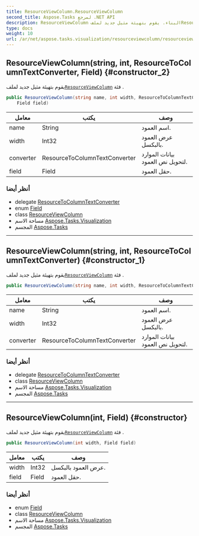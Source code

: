 ```yaml
---
title: ResourceViewColumn.ResourceViewColumn
second_title: Aspose.Tasks لمرجع .NET API
description: ResourceViewColumn البناء. يقوم بتهيئة مثيل جديد لملفResourceViewColumn فئة .
type: docs
weight: 10
url: /ar/net/aspose.tasks.visualization/resourceviewcolumn/resourceviewcolumn/
---
```

## ResourceViewColumn(string, int, ResourceToColumnTextConverter, Field) {#constructor_2}

يقوم بتهيئة مثيل جديد لملف[`ResourceViewColumn`](../) فئة .

```csharp
public ResourceViewColumn(string name, int width, ResourceToColumnTextConverter converter, 
    Field field)
```

| معامل | يكتب | وصف |
| --- | --- | --- |
| name | String | اسم العمود. |
| width | Int32 | عرض العمود بالبكسل. |
| converter | ResourceToColumnTextConverter | بيانات الموارد لتحويل نص العمود. |
| field | Field | حقل العمود. |

### أنظر أيضا

* delegate [ResourceToColumnTextConverter](../../resourcetocolumntextconverter/)
* enum [Field](../../../aspose.tasks/field/)
* class [ResourceViewColumn](../)
* مساحة الاسم [Aspose.Tasks.Visualization](../../resourceviewcolumn/)
* المجسم [Aspose.Tasks](../../../)

---

## ResourceViewColumn(string, int, ResourceToColumnTextConverter) {#constructor_1}

يقوم بتهيئة مثيل جديد لملف[`ResourceViewColumn`](../) فئة .

```csharp
public ResourceViewColumn(string name, int width, ResourceToColumnTextConverter converter)
```

| معامل | يكتب | وصف |
| --- | --- | --- |
| name | String | اسم العمود. |
| width | Int32 | عرض العمود بالبكسل. |
| converter | ResourceToColumnTextConverter | بيانات الموارد لتحويل نص العمود. |

### أنظر أيضا

* delegate [ResourceToColumnTextConverter](../../resourcetocolumntextconverter/)
* class [ResourceViewColumn](../)
* مساحة الاسم [Aspose.Tasks.Visualization](../../resourceviewcolumn/)
* المجسم [Aspose.Tasks](../../../)

---

## ResourceViewColumn(int, Field) {#constructor}

يقوم بتهيئة مثيل جديد لملف[`ResourceViewColumn`](../) فئة .

```csharp
public ResourceViewColumn(int width, Field field)
```

| معامل | يكتب | وصف |
| --- | --- | --- |
| width | Int32 | عرض العمود بالبكسل. |
| field | Field | حقل العمود. |

### أنظر أيضا

* enum [Field](../../../aspose.tasks/field/)
* class [ResourceViewColumn](../)
* مساحة الاسم [Aspose.Tasks.Visualization](../../resourceviewcolumn/)
* المجسم [Aspose.Tasks](../../../)


